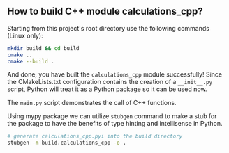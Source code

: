## How to build C++ module calculations_cpp?

Starting from this project's root directory use the following commands (Linux only):

```bash
mkdir build && cd build
cmake ..
cmake --build .
```

And done, you have built the `calculations_cpp` module successfully!
Since the CMakeLists.txt configuration contains the creation of a `__init__.py` script, Python will treat it as a Python package so it can be used now.

The `main.py` script demonstrates the call of C++ functions.

Using mypy package we can utilize `stubgen` command to make a stub for the package to have the benefits of type hinting and intellisense in Python.

```bash
# generate calculations_cpp.pyi into the build directory
stubgen -m build.calculations_cpp -o .
```

